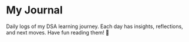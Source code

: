 # My Journal
Daily logs of my DSA learning journey. Each day has insights, reflections, and next moves. Have fun reading them! 🤗
